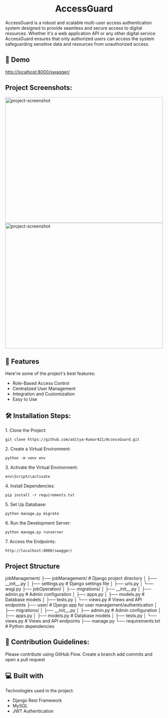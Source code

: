 <h1 align="center" id="title">AccessGuard</h1>

<p id="description">AccessGuard is a robust and scalable multi-user access authentication system designed to provide seamless and secure access to digital resources. Whether it's a web application API or any other digital service AccessGuard ensures that only authorized users can access the system safeguarding sensitive data and resources from unauthorized access.</p>

<h2>🚀 Demo</h2>

[http://localhost:8000/swagger/](http://localhost:8000/swagger/)

<h2>Project Screenshots:</h2>

<img src="https://i.ibb.co/jHGJ1K9/Screenshot-186.png" alt="project-screenshot" width="100%" height="400/">

<img src="https://i.ibb.co/NN8gXjV/Screenshot-185.png" alt="project-screenshot" width="100%" height="400/">

  
  
<h2>🧐 Features</h2>

Here're some of the project's best features:

*   Role-Based Access Control
*   Centralized User Management
*   Integration and Customization
*   Easy to Use

<h2>🛠️ Installation Steps:</h2>

<p>1. Clone the Project:</p>

```
git clone https://github.com/aditya-Kumar421/AccessGuard.git
```

<p>2. Create a Virtual Environment:</p>

```
python -m venv env
```

<p>3. Activate the Virtual Environment:</p>

```
env\Scripts\activate
```

<p>4. Install Dependencies:</p>

```
pip install -r requirements.txt
```

<p>5. Set Up Database:</p>

```
python manage.py migrate
```

<p>6. Run the Development Server:</p>

```
python manage.py runserver
```

<p>7. Access the Endpoints:</p>

```
http://localhost:8000/swagger/
```
<h2>Project Structure</h2>
jobManagement/
├── jobManagement/        # Django project directory
│   ├── __init__.py
│   ├── settings.py       # Django settings file
│   ├── urls.py           
│   └── wsgi.py           
├── jobOperation/         
│   ├── migrations/       
│   ├── __init__.py
│   ├── admin.py          # Admin configuration
│   ├── apps.py
│   ├── models.py         # Database models
│   ├── tests.py          
│   └── views.py          # Views and API endpoints
├── user/                 # Django app for user management/authentication
│   ├── migrations/       
│   ├── __init__.py
│   ├── admin.py          # Admin configuration
│   ├── apps.py
│   ├── models.py         # Database models
│   ├── tests.py         
│   └── views.py          # Views and API endpoints
├── manage.py             
└── requirements.txt      # Python dependencies

<h2>🍰 Contribution Guidelines:</h2>

Please contribute using GitHub Flow. Create a branch add commits and open a pull request

  
  
<h2>💻 Built with</h2>

Technologies used in the project:

*   Django Rest Framework
*   MySQL
*   JWT Authentication